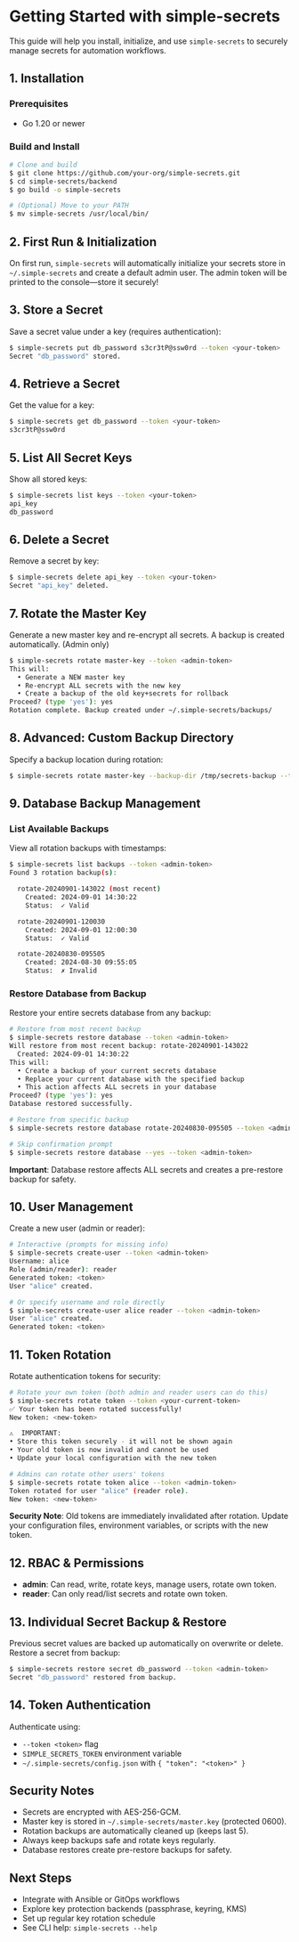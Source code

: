 # Getting Started with simple-secrets

This guide will help you install, initialize, and use `simple-secrets` to securely manage secrets for automation workflows.

## 1. Installation

### Prerequisites
- Go 1.20 or newer

### Build and Install

```sh
# Clone and build
$ git clone https://github.com/your-org/simple-secrets.git
$ cd simple-secrets/backend
$ go build -o simple-secrets

# (Optional) Move to your PATH
$ mv simple-secrets /usr/local/bin/
```


## 2. First Run & Initialization

On first run, `simple-secrets` will automatically initialize your secrets store in `~/.simple-secrets` and create a default admin user. The admin token will be printed to the console—store it securely!


## 3. Store a Secret

Save a secret value under a key (requires authentication):

```sh
$ simple-secrets put db_password s3cr3tP@ssw0rd --token <your-token>
Secret "db_password" stored.
```


## 4. Retrieve a Secret

Get the value for a key:

```sh
$ simple-secrets get db_password --token <your-token>
s3cr3tP@ssw0rd
```


## 5. List All Secret Keys

Show all stored keys:

```sh
$ simple-secrets list keys --token <your-token>
api_key
db_password
```


## 6. Delete a Secret

Remove a secret by key:

```sh
$ simple-secrets delete api_key --token <your-token>
Secret "api_key" deleted.
```


## 7. Rotate the Master Key

Generate a new master key and re-encrypt all secrets. A backup is created automatically. (Admin only)

```sh
$ simple-secrets rotate master-key --token <admin-token>
This will:
  • Generate a NEW master key
  • Re-encrypt ALL secrets with the new key
  • Create a backup of the old key+secrets for rollback
Proceed? (type 'yes'): yes
Rotation complete. Backup created under ~/.simple-secrets/backups/
```


## 8. Advanced: Custom Backup Directory

Specify a backup location during rotation:

```sh
$ simple-secrets rotate master-key --backup-dir /tmp/secrets-backup --token <admin-token>
```

## 9. Database Backup Management

### List Available Backups

View all rotation backups with timestamps:

```sh
$ simple-secrets list backups --token <admin-token>
Found 3 rotation backup(s):

  rotate-20240901-143022 (most recent)
    Created: 2024-09-01 14:30:22
    Status:  ✓ Valid

  rotate-20240901-120030
    Created: 2024-09-01 12:00:30
    Status:  ✓ Valid

  rotate-20240830-095505
    Created: 2024-08-30 09:55:05
    Status:  ✗ Invalid
```

### Restore Database from Backup

Restore your entire secrets database from any backup:

```sh
# Restore from most recent backup
$ simple-secrets restore database --token <admin-token>
Will restore from most recent backup: rotate-20240901-143022
  Created: 2024-09-01 14:30:22
This will:
  • Create a backup of your current secrets database
  • Replace your current database with the specified backup
  • This action affects ALL secrets in your database
Proceed? (type 'yes'): yes
Database restored successfully.

# Restore from specific backup
$ simple-secrets restore database rotate-20240830-095505 --token <admin-token>

# Skip confirmation prompt
$ simple-secrets restore database --yes --token <admin-token>
```

**Important**: Database restore affects ALL secrets and creates a pre-restore backup for safety.

## 10. User Management

Create a new user (admin or reader):

```sh
# Interactive (prompts for missing info)
$ simple-secrets create-user --token <admin-token>
Username: alice
Role (admin/reader): reader
Generated token: <token>
User "alice" created.

# Or specify username and role directly
$ simple-secrets create-user alice reader --token <admin-token>
User "alice" created.
Generated token: <token>
```

## 11. Token Rotation

Rotate authentication tokens for security:

```sh
# Rotate your own token (both admin and reader users can do this)
$ simple-secrets rotate token --token <your-current-token>
✅ Your token has been rotated successfully!
New token: <new-token>

⚠️  IMPORTANT:
• Store this token securely - it will not be shown again
• Your old token is now invalid and cannot be used
• Update your local configuration with the new token

# Admins can rotate other users' tokens
$ simple-secrets rotate token alice --token <admin-token>
Token rotated for user "alice" (reader role).
New token: <new-token>
```

**Security Note**: Old tokens are immediately invalidated after rotation. Update your configuration files, environment variables, or scripts with the new token.

## 12. RBAC & Permissions

- **admin**: Can read, write, rotate keys, manage users, rotate own token.
- **reader**: Can only read/list secrets and rotate own token.

## 13. Individual Secret Backup & Restore

Previous secret values are backed up automatically on overwrite or delete. Restore a secret from backup:

```sh
$ simple-secrets restore secret db_password --token <admin-token>
Secret "db_password" restored from backup.
```

## 14. Token Authentication

Authenticate using:

- `--token <token>` flag
- `SIMPLE_SECRETS_TOKEN` environment variable
- `~/.simple-secrets/config.json` with `{ "token": "<token>" }`

## Security Notes

- Secrets are encrypted with AES-256-GCM.
- Master key is stored in `~/.simple-secrets/master.key` (protected 0600).
- Rotation backups are automatically cleaned up (keeps last 5).
- Always keep backups safe and rotate keys regularly.
- Database restores create pre-restore backups for safety.

## Next Steps

- Integrate with Ansible or GitOps workflows
- Explore key protection backends (passphrase, keyring, KMS)
- Set up regular key rotation schedule
- See CLI help: `simple-secrets --help`
